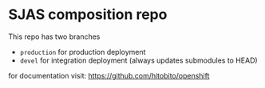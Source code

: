 # SJAS composition repo

This repo has two branches

- `production` for production deployment
- `devel` for integration deployment (always updates submodules to HEAD)

for documentation visit: https://github.com/hitobito/openshift
